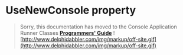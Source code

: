 # UseNewConsole property #

> Sorry, this documentation has moved to the Console Application Runner Classes **[Programmers' Guide](http://wiki.delphidabbler.com/index.php/Docs/TPJCustomConsoleAppUseNewConsole)** ![http://www.delphidabbler.com/img/markup/off-site.gif](http://www.delphidabbler.com/img/markup/off-site.gif)
